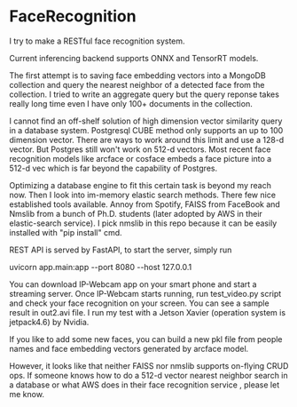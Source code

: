 # FaceRecognition

I try to make a RESTful face recognition system.

Current inferencing backend supports ONNX and TensorRT models. 

The first attempt is to saving face embedding vectors into a MongoDB collection and query the nearest neighbor of a detected face from the collection. I tried to write an aggregate query but the query reponse takes really long time even I have only 100+ documents in the collection. 

I cannot find an off-shelf solution of high dimension vector similarity query in a database system. Postgresql CUBE method only supports an up to 100 dimension vector. There are ways to work around this limit and use a 128-d vector. But Postgres still won't work on 512-d vectors. Most recent face recognition models like arcface or cosface embeds a face picture into a 512-d vec which is far beyond the capability of Postgres.

Optimizing a database engine to fit this certain task is beyond my reach now. Then I look into im-memory elastic search methods. There few nice established tools available. Annoy from Spotify, FAISS from FaceBook and Nmslib from a bunch of Ph.D. students (later adopted by AWS in their elastic-search service). I pick nmslib in this repo because it can be easily installed with "pip install" cmd. 

REST API is served by FastAPI, to start the server, simply run

uvicorn app.main:app --port 8080 --host 127.0.0.1

You can download IP-Webcam app on your smart phone and start a streaming server. Once IP-Webcam starts running, run test_video.py script and check your face recognition on your screen. You can see a sample result in out2.avi file. I run my test with a Jetson Xavier (operation system is jetpack4.6) by Nvidia.

If you like to add some new faces, you can build a new pkl file from people names and face embedding vectors generated by arcface model.

However, it looks like that neither FAISS nor nmslib supports on-flying CRUD ops. If someone knows how to do a 512-d vector nearest neighbor search in a database or what AWS does in their face recognition service , please let me know.
